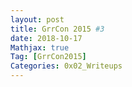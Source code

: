 ```yaml
---
layout: post
title: GrrCon 2015 #3
date: 2018-10-17
Mathjax: true
Tag: [GrrCon2015]
Categories: 0x02_Writeups
---
```



